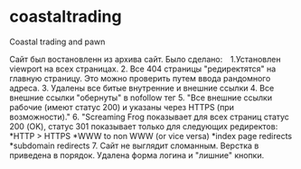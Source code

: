 # coastaltrading
Coastal trading and pawn

Сайт был востановленн из архива сайт. Было сделано:⠀
1.Установлен viewport на всеx страницax.
2. Все 404 страницы "редиректятся" на главную страницу. Это можно проверить путем ввода рандомного адреса.
3. Удалены все битые внутренние и внешние ссылки
4. Все внешние ссылки "обернуты" в nofollow тег
5. "Все внешние ссылки рабочие (имеют статус 200) и указаны через HTTPS 
(при возможности)."
6. "Screaming Frog показывает для всех страниц статус 200 (OK),
статус 301 показывает только для следующих редиректов:
    *HTTP > HTTPS
    *WWW to non WWW (or vice versa)
    *index page redirects
    *subdomain redirects
7. Сайт не выглядит сломанным. Верстка в приведена в порядок.
Удалена форма логина и "лишние" кнопки.
